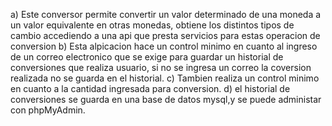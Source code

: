 a) Este conversor permite convertir un valor determinado de una moneda a un valor equivalente en otras monedas, obtiene
los distintos tipos de cambio accediendo a una api que presta servicios para estas operacion de conversion 
b) Esta alpicacion hace un control minimo en cuanto al ingreso de un correo electronico que se exige para guardar
un historial de conversiones que realiza usuario, si no se ingresa un correo la coversion realizada no se guarda en el historial.
c) Tambien realiza un control minimo en cuanto a la cantidad ingresada para conversion.
d) el historial de conversiones se guarda en una base de datos mysql,y se puede administar con phpMyAdmin.
